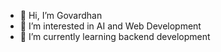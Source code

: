 - 👋 Hi, I’m Govardhan
- 👀 I’m interested in AI and Web Development
- 🌱 I’m currently learning backend development


<!---
govardhan-2003/govardhan-2003 is a ✨ special ✨ repository because its `README.md` (this file) appears on your GitHub profile.
You can click the Preview link to take a look at your changes.
--->

